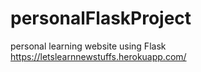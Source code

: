 # personalFlaskProject
personal learning website using Flask 
https://letslearnnewstuffs.herokuapp.com/
